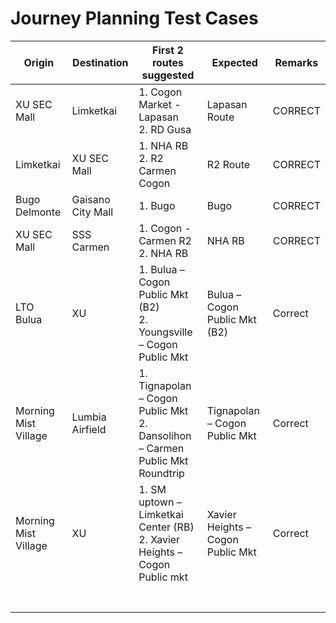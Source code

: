 # Journey Planning Test Cases
| Origin | Destination | First 2 routes suggested | Expected | Remarks |
| --- | --- | --- | --- | --- |
| XU SEC Mall | Limketkai | 1. Cogon Market - Lapasan <br /> 2. RD Gusa | Lapasan Route | CORRECT |
| Limketkai | XU SEC Mall | 1. NHA RB 2. R2 Carmen Cogon | R2 Route | CORRECT |
| Bugo Delmonte | Gaisano City Mall | 1. Bugo | Bugo | CORRECT |
| XU SEC Mall | SSS Carmen | 1. Cogon - Carmen R2 <br /> 2. NHA RB | NHA RB | CORRECT |
| LTO Bulua | XU | 1. Bulua – Cogon Public Mkt (B2) <br /> 2. Youngsville – Cogon Public Mkt | Bulua – Cogon Public Mkt (B2) | Correct |
| Morning Mist Village | Lumbia Airfield | 1. Tignapolan – Cogon Public Mkt <br />  2. Dansolihon – Carmen Public Mkt Roundtrip | Tignapolan – Cogon Public Mkt | Correct |
| Morning Mist Village | XU | 1. SM uptown – Limketkai Center (RB) <br /> 2. Xavier Heights – Cogon Public mkt | Xavier Heights – Cogon Public Mkt | Correct |
| | | | |
| | | | |
| | | | |
| | | | |
| | | | |
| | | | |
| | | | |